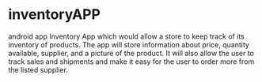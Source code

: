 # inventoryAPP
android app
Inventory App which would allow a store to keep track of its inventory of products. The app will store information about price, quantity available, supplier, and a picture of the product. It will also allow the user to track sales and shipments and make it easy for the user to order more from the listed supplier.
